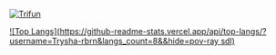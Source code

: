 [![Trifun](https://github-readme-stats.vercel.app/api?username=Trysha-rbrn&count_private=true&show_icons=true&&theme=onedark)](https://github.com/Trysha-rbrn/github-readme-stats)

[![Top Langs](https://github-readme-stats.vercel.app/api/top-langs/?username=Trysha-rbrn&langs_count=8&&hide=pov-ray sdl)](https://github.com/Trysha-rbrn/github-readme-stats)
